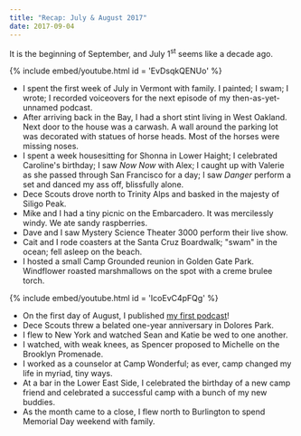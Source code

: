 ```yaml
---
title: "Recap: July & August 2017"
date: 2017-09-04
---
```


It is the beginning of September, and July 1<sup>st</sup> seems like a decade ago.

{% include embed/youtube.html id = 'EvDsqkQENUo' %}

- I spent the first week of July in Vermont with family. I painted; I swam; I wrote; I recorded voiceovers for the next episode of my then-as-yet-unnamed podcast.
- After arriving back in the Bay, I had a short stint living in West Oakland. Next door to the house was a carwash. A wall around the parking lot was decorated with statues of horse heads. Most of the horses were missing noses.
- I spent a week housesitting for Shonna in Lower Haight; I celebrated Caroline's birthday; I saw _Now Now_ with Alex; I caught up with Valerie as she passed through San Francisco for a day; I saw _Danger_ perform a set and danced my ass off, blissfully alone.
- Dece Scouts drove north to Trinity Alps and basked in the majesty of Siligo Peak.
- Mike and I had a tiny picnic on the Embarcadero. It was mercilessly windy. We ate sandy raspberries.
- Dave and I saw Mystery Science Theater 3000 perform their live show.
- Cait and I rode coasters at the Santa Cruz Boardwalk; "swam" in the ocean; fell asleep on the beach.
- I hosted a small Camp Grounded reunion in Golden Gate Park. Windflower roasted marshmallows on the spot with a creme brulee torch.

{% include embed/youtube.html id = 'IcoEvC4pFQg' %}

- On the first day of August, I published [my first podcast](/audio)!
- Dece Scouts threw a belated one-year anniversary in Dolores Park.
- I flew to New York and watched Sean and Katie be wed to one another.
- I watched, with weak knees, as Spencer proposed to Michelle on the Brooklyn Promenade.
- I worked as a counselor at Camp Wonderful; as ever, camp changed my life in myriad, tiny ways.
- At a bar in the Lower East Side, I celebrated the birthday of a new camp friend and celebrated a successful camp with a bunch of my new buddies.
- As the month came to a close, I flew north to Burlington to spend Memorial Day weekend with family.
